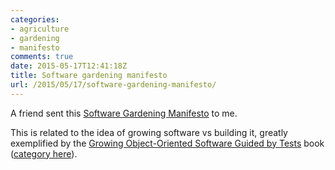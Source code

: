 ```yaml
---
categories:
- agriculture
- gardening
- manifesto
comments: true
date: 2015-05-17T12:41:18Z
title: Software gardening manifesto
url: /2015/05/17/software-gardening-manifesto/
---
```


A friend sent this [Software Gardening Manifesto][manifesto] to me.

This is related to the idea of growing software vs building it, greatly exemplified by the [Growing Object-Oriented Software Guided by Tests][goos-book] book ([category here][goos-category]).

[goos-book]: http://www.growing-object-oriented-software.com/
[goos-category]: /{{site.category_dir}}/goos


[manifesto]: http://softwaregarden.io/manifesto/